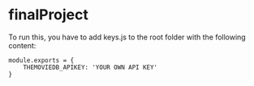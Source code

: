 # finalProject

To run this, you have to add keys.js to the root folder with the following content:

```
module.exports = {
	THEMOVIEDB_APIKEY: 'YOUR OWN API KEY'
}
```
